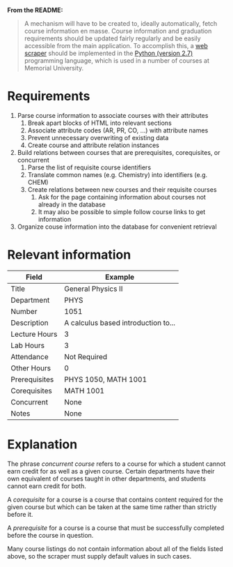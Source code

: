 **From the README:**

>A mechanism will have to be created to, ideally automatically, fetch course information en masse.
>Course information and graduation requirements should be updated fairly regularly and be easily
>accessible from the main application. To accomplish this, a 
>[web scraper](http://en.wikipedia.org/wiki/Web_scraping) should be implemented in the
>[Python (version 2.7)](https://wiki.python.org/moin/BeginnersGuide/Programmers) programming language,
>which is used in a number of courses at Memorial University.

# Requirements

1. Parse course information to associate courses with their attributes
    1. Break apart blocks of HTML into relevant sections
    2. Associate attribute codes (AR, PR, CO, ...) with attribute names
    3. Prevent unnecessary overwriting of existing data
    4. Create course and attribute relation instances
2. Build relations between courses that are prerequisites, corequisites, or concurrent
    1. Parse the list of requisite course identifiers
    2. Translate common names (e.g. Chemistry) into identifiers (e.g. CHEM)
    3. Create relations between new courses and their requisite courses
        1. Ask for the page containing information about courses not already in the database
        2. It may also be possible to simple follow course links to get information
3. Organize couse information into the database for convenient retrieval

# Relevant information

Field         | Example
--------------|------------------------------------
Title         | General Physics II
Department    | PHYS
Number        | 1051
Description   | A calculus based introduction to...
Lecture Hours | 3
Lab Hours     | 3
Attendance    | Not Required
Other Hours   | 0
Prerequisites | PHYS 1050, MATH 1001
Corequisites  | MATH 1001
Concurrent    | None
Notes         | None

# Explanation

The phrase *concurrent course* refers to a course for which a student cannot earn credit for as well as a given course. Certain departments have their own equivalent of courses taught in other departments, and students cannot earn credit for both.

A *corequisite* for a course is a course that contains content required for the given course but which can be taken at the same time rather than strictly before it.

A *prerequisite* for a course is a course that must be successfully completed before the course in question.

Many course listings do not contain information about all of the fields listed above, so the scraper must supply default values in such cases.